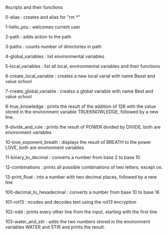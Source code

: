 #scripts and their functions

0-alias : creates and alias for "rm *"

1-hello_you : welcomes current user

2-path : adds action to the path

3-paths : counts number of directories in path

4-global_variables : list environmental variables

5-local_variables : list all local, environmental variables and their functions

6-create_local_variable : creates a new local varial with name Besst and value school

7-create_global_variable : creatss a global variable with name Best and value school

8-true_knowledge : prints the result of the addition of 128 with the value stored in the environment variable TRUEKNOWLEDGE, followed by a new line.

9-divide_and_rule : prints the result of POWER divided by DIVIDE, both are environment variables

10-love_exponent_breath : displays the result of BREATH to the power LOVE, both are environment variables

11-binary_to_decimal : converts a number from base 2 to base 10

12-combinations : prints all possible combinations of two letters, except oo.

13-print_float : ints a number with two decimal places, followed by a new line

100-decimal_to_hexadecimal : converts a number from base 10 to base 16

101-rot13 : ncodes and decodes text using the rot13 encryption

102-odd : prints every other line from the input, starting with the first line

103-water_and_stir : adds the two numbers stored in the environment variables WATER and STIR and prints the result.



